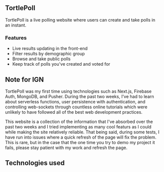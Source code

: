 ## TortlePoll

TortlePoll is a live polling website where users can create and take polls in an instant.

### Features
- Live results updating in the front-end
- Filter results by demographic group
- Browse and take public polls
- Keep track of polls you've created and voted for

## Note for IGN
TortlePoll was my first time using technologies such as Next.js, Firebase Auth, MongoDB, and Pusher. During the past two weeks, I've had to learn about serverless functions, user persistence with authentication, and controlling web-sockets through countless online tutorials which were unlikely to have followed all of the best web development practices.

This website is a collection of the information that I've absorbed over the past two weeks and I tried implementing as many cool featurs as I could while making the site relatively reliable. That being said, during some tests, I have run into issues where a quick refresh of the page will fix the problem. This is rare, but in the case that the one time you try to demo my project it fails, please stay patient with my work and refresh the page.

## Technologies used

